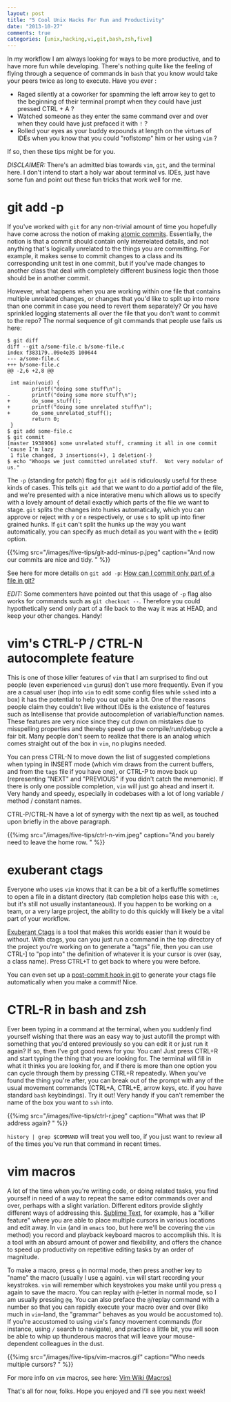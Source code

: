 ```yaml
---
layout: post
title: "5 Cool Unix Hacks For Fun and Productivity"
date: "2013-10-27"
comments: true
categories: [unix,hacking,vi,git,bash,zsh,five]
---
```


In my workflow I am always looking for ways to be more productive, and to have more fun while developing.  There's nothing quite like the feeling of flying through a sequence of commands in `bash` that you know would take your peers twice as long to execute.  Have you ever :

* Raged silently at a coworker for spamming the left arrow key to get to the beginning of their terminal prompt when they could have just pressed CTRL + A ? 
* Watched someone as they enter the same command over and over when they could have just prefaced it with `!` ?
* Rolled your eyes as your buddy expounds at length on the virtues of IDEs when you know that you could "roflstomp" him or her using `vim` ?

If so, then these tips might be for you.  

*DISCLAIMER:* There's an admitted bias towards `vim`, `git`, and the terminal here.  I don't intend to start a holy war about terminal vs. IDEs, just have some fun and point out these fun tricks that work well for me.

# git add -p

If you've worked with `git` for any non-trivial amount of time you hopefully have come across the notion of making [atomic commits](http://stackoverflow.com/questions/6543913/git-commit-best-practices).  Essentially, the notion is that a commit should contain only interrelated details, and not anything that's logically unrelated to the things you are committing.  For example, it makes sense to commit changes to a class and its corresponding unit test in one commit, but if you've made changes to another class that deal with completely different business logic then those should be in another commit.

However, what happens when you are working within one file that contains multiple unrelated changes, or changes that you'd like to split up into more than one commit in case you need to revert them separately?  Or you have sprinkled logging statements all over the file that you don't want to commit to the repo?  The normal sequence of git commands that people use fails us here:

```
$ git diff
diff --git a/some-file.c b/some-file.c
index f383179..09e4e35 100644
--- a/some-file.c
+++ b/some-file.c
@@ -2,6 +2,8 @@

 int main(void) {
        printf("doing some stuff\n");
-       printf("doing some more stuff\n");
+       do_some_stuff();
+       printf("doing some unrelated stuff\n");
+       do_some_unrelated_stuff();
        return 0;
 }
$ git add some-file.c
$ git commit
[master 1938906] some unrelated stuff, cramming it all in one commit 'cause I'm lazy
 1 file changed, 3 insertions(+), 1 deletion(-)
$ echo "Whoops we just committed unrelated stuff.  Not very modular of us."
```

The `-p` (standing for patch) flag for `git add` is ridiculously useful for these kinds of cases.  This tells `git add` that we want to do a _partial_ add of the file, and we're presented with a nice interative menu which allows us to specify with a lovely amount of detail exactly which parts of the file we want to stage.  `git` splits the changes into hunks automatically, which you can approve or reject with `y` or `n` respectively, or use `s` to split up into finer grained hunks.  If `git` can't split the hunks up the way you want automatically, you can specify as much detail as you want with the `e` (edit) option.

{{%img src="/images/five-tips/git-add-minus-p.jpeg" caption="And now our commits are nice and tidy. " %}}

See here for more details on `git add -p`: [How can I commit only part of a file in git?](http://stackoverflow.com/questions/1085162/how-can-i-commit-only-part-of-a-file-in-git)

_EDIT:_ Some commenters have pointed out that this usage of `-p` flag also works for commands such as `git checkout --`.  Therefore you could hypothetically send only part of a file back to the way it was at HEAD, and keep your other changes.  Handy!

# vim's CTRL-P / CTRL-N autocomplete feature

This is one of those killer features of `vim` that I am surprised to find out people (even experienced `vim` gurus) don't use more frequently.  Even if you are a casual user (hop into `vim` to edit some config files while `ssh`ed into a box) it has the potential to help you out quite a bit.  One of the reasons people claim they couldn't live without IDEs is the existence of features such as Intellisense that provide autocompletion of variable/function names.  These features are very nice since they cut down on mistakes due to misspelling properties and thereby speed up the compile/run/debug cycle a fair bit.  Many people don't seem to realize that there is an analog which comes straight out of the box in `vim`, no plugins needed. 

You can press CTRL-N to move down the list of suggested completions when typing in INSERT mode (which vim draws from the current buffers, and from the `tags` file if you have one), or CTRL-P to move back up (representing "NEXT" and "PREVIOUS" if you didn't catch the mnemonic).  If there is only one possible completion, `vim` will just go ahead and insert it.  Very handy and speedy, especially in codebases with a lot of long variable / method / constant names.

CTRL-P/CTRL-N have a lot of synergy with the next tip as well, as touched upon briefly in the above paragraph.

{{%img src="/images/five-tips/ctrl-n-vim.jpeg" caption="And you barely need to leave the home row. " %}}

# exuberant ctags

Everyone who uses `vim` knows that it can be a bit of a kerfluffle sometimes to open a file in a distant directory (tab completion helps ease this with `:e`, but it's still not usually instantaneous).  If you happen to be working on a team, or a very large project, the ability to do this quickly will likely be a vital part of your workflow.

[Exuberant Ctags](http://ctags.sourceforge.net/) is a tool that makes this worlds easier than it would be without.  With ctags, you can  you just run a command in the top directory of the project you're working on to generate a "tags" file, then you can use CTRL-] to "pop into" the definition of whatever it is your cursor is over (say, a class name).  Press CTRL+T to get back to where you were before.

You can even set up a [post-commit hook in git](http://tbaggery.com/2011/08/08/effortless-ctags-with-git.html) to generate your ctags file automatically when you make a commit!  Nice.


# CTRL-R in bash and zsh

Ever been typing in a command at the terminal, when you suddenly find yourself wishing that there was an easy way to just autofill the prompt with something that you'd entered previously so you can edit it or just run it again?  If so, then I've got good news for you:  You can!  Just press CTRL+R and start typing the thing that you are looking for.  The terminal will fill in what it thinks you are looking for, and if there is more than one option you can cycle through them by pressing CTRL+R repeatedly.  When you've found the thing you're after, you can break out of the prompt with any of the usual movement commands (CTRL+A, CTRL+E, arrow keys, etc. if you have standard `bash` keybindings).  Try it out!  Very handy if you can't remember the name of the box you want to `ssh` into.

{{%img src="/images/five-tips/ctrl-r.jpeg" caption="What was that IP address again? " %}}

`history | grep $COMMAND` will treat you well too, if you just want to review all of the times you've run that command in recent times.

# vim macros

A lot of the time when you're writing code, or doing related tasks, you find yourself in need of a way to repeat the same editor commands over and over, perhaps with a slight variation.  Different editors provide slightly different ways of addressing this.  [Sublime Text](http://www.sublimetext.com/), for example, has a "killer feature" where you are able to place multiple cursors in various locations and edit away.  In `vim` (and in `emacs` too, but here we'll be covering the `vim` method) you record and playback keyboard macros to accomplish this.  It is a tool with an absurd amount of power and flexibility, and offers the chance to speed up productivity on repetitive editing tasks by an order of magnitude.

To make a macro, press `q` in normal mode, then press another key to "name" the macro (usually I use `q` again).  `vim` will start recording your keystrokes.  `vim` will remember which keystrokes you make until you press `q` again to save the macro.  You can replay with `@`-letter in normal mode, so I am usually pressing `@q`.  You can also preface the `@`/replay command with a number so that you can rapidly execute your macro over and over (like much in `vim`-land, the "grammar" behaves as you would be accustomed to).  If you're accustomed to using `vim`'s fancy movement commands (for instance, using `/` search to navigate), and practice a little bit, you will soon be able to whip up thunderous macros that will leave your mouse-dependent colleagues in the dust. 

{{%img src="/images/five-tips/vim-macros.gif" caption="Who needs multiple cursors? " %}}

For more info on `vim` macros, see here: [Vim Wiki (Macros)](http://vim.wikia.com/wiki/Macros)

That's all for now, folks.  Hope you enjoyed and I'll see you next week!
